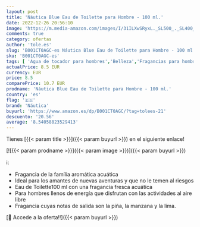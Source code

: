 ```yaml
---
layout: post
title: 'Náutica Blue Eau de Toilette para Hombre - 100 ml.'
date: 2022-12-26 20:56:10
image: 'https://m.media-amazon.com/images/I/31ILXwSRyxL._SL500_._SL400_.jpg'
comments: true
category: ofertas
author: 'tole.es'
slug: 'B001CT0AGC-es Náutica Blue Eau de Toilette para Hombre - 100 ml.'
sku: 'B001CT0AGC-es'
tags: [ 'Agua de tocador para hombres','Belleza','Fragancias para hombres','Perfumes y fragancias','de','eau','náutica','toilette','🇪🇸', ]
actualPrice: 8.5 EUR
currency: EUR
price: 8.5
comparePrice: 10.7 EUR
prodname: 'Náutica Blue Eau de Toilette para Hombre - 100 ml.'
country: 'es'
flag: '🇪🇸'
brand: 'Náutica'
buyurl: 'https://www.amazon.es/dp/B001CT0AGC/?tag=tolees-21'
descuento: '20.56'
average: '8.54058823529413'
---
```


Tienes [{{< param title >}}]({{< param buyurl >}}) en el siguiente enlace!

[![{{< param prodname >}}]({{< param image >}})]({{< param buyurl >}})

ℹ️:

- Fragancia de la família aromática acuática
- Ideal para los amantes de nuevas aventuras y que no le temen al riesgos
- Eau de Toilette100 ml con una fragancia fresca acuática
- Para hombres llenos de energía que disfrutan con las actividades al aire libre
- Fragancia cuyas notas de salida son la piña, la manzana y la lima.

[🛒 Accede a la oferta!!]({{< param buyurl >}})
